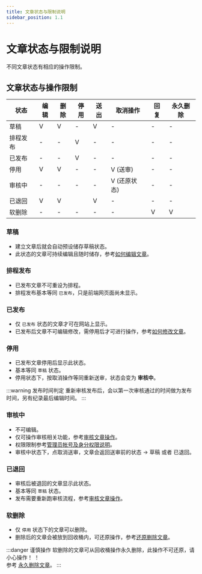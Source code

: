 ```yaml
---
title: 文章状态与限制说明
sidebar_position: 1.1
---
```


# 文章状态与限制说明

不同文章状态有相应的操作限制。

## 文章状态与操作限制

| 状态     | 编辑 | 删除 | 停用 | 送出 | 取消操作     | 回复 | 永久删除 |
| -------- | ---- | ---- | ---- | ---- | ------------ | ---- | -------- |
| 草稿     | V    | V    | -    | V    | -            | -    | -        |
| 排程发布 | -    | -    | V    | -    | -            | -    | -        |
| 已发布   | -    | -    | V    | -    | -            | -    | -        |
| 停用     | V    | V    | -    | -    | V (送审)     | -    | -        |
| 审核中   | -    | -    | -    | -    | V (还原状态) | -    | -        |
| 已退回   | V    | V    |      | V    | -            | -    | -        |
| 软删除   | -    | -    | -    | -    | -            | V    | V        |

### 草稿

-   建立文章后就会自动预设储存草稿状态。
-   此状态的文章可持续编辑且随时储存，参考[如何编辑文章](./how-to-edit-article.md)。

### 排程发布

-   已发布文章不可重设为排程。
-   排程发布基本等同 `已发布`，只是前端网页面尚未显示。

### 已发布

-   仅 `已发布` 状态的文章才可在网站上显示。
-   已发布后文章不可编辑修改，需停用后才可进行操作，参考[如何修改文章](./how-to-edit-article.md)。

### 停用

-   已发布文章停用后显示此状态。
-   基本等同 `草稿` 状态。
-   停用状态下，按取消操作等同重新送审，状态会变为 **审核中**。

:::warning 发布时间判定
重新审核发布后，会以第一次审核通过的时间做为发布时间，另有纪录最后编辑时间。
:::

### 审核中

-   不可编辑。
-   仅可操作审核相关功能，参考[审核文章操作](./how-to-verify-article.md)。
-   权限限制参考[管理员帐号及身分权限说明](../../center/admin/administer-rules.md)。
-   审核中状态下，点取消送审，文章会返回送审前的状态 -> 草稿 或者 已退回。

### 已退回

-   审核后被退回的文章显示此状态。
-   基本等同 `草稿` 状态。
-   发布需要重新跑审核流程，参考[审核文章操作](./how-to-verify-article.md)。

### 软删除

-   仅 `停用` 状态下的文章可以删除。
-   删除后的文章会被放到回收桶内，可还原操作，参考[还原删除文章](./restore-article.md)。

:::danger 谨慎操作
软删除的文章可从回收桶操作永久删除，此操作不可还原，请小心操作！ ！ <br/>
参考 [永久删除文章](./delete-article-forever.md)。
:::
